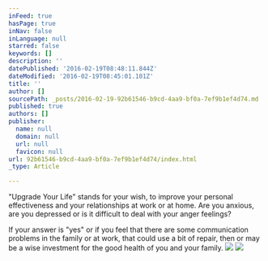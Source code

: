 ```yaml
---
inFeed: true
hasPage: true
inNav: false
inLanguage: null
starred: false
keywords: []
description: ''
datePublished: '2016-02-19T08:48:11.844Z'
dateModified: '2016-02-19T08:45:01.101Z'
title: ''
author: []
sourcePath: _posts/2016-02-19-92b61546-b9cd-4aa9-bf0a-7ef9b1ef4d74.md
published: true
authors: []
publisher:
  name: null
  domain: null
  url: null
  favicon: null
url: 92b61546-b9cd-4aa9-bf0a-7ef9b1ef4d74/index.html
_type: Article

---
```

"Upgrade Your Life" stands for your wish, to improve your personal effectiveness and your relationships at work or at home. Are you anxious, are you depressed or is it difficult to deal with your anger feelings?

If your answer is "yes" or if you
feel that there are some communication problems in the family or at 
work, that could use a bit of repair, then or may be a wise investment for the good health of you and your family.
![](https://the-grid-user-content.s3-us-west-2.amazonaws.com/d4881d4c-3a9d-40f9-af49-cf4335970067.jpg)
![](https://the-grid-user-content.s3-us-west-2.amazonaws.com/57f2e17a-2382-4dc4-8dc6-1719868d062d.jpg)